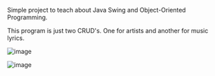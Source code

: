Simple project to teach about Java Swing and Object-Oriented Programming.

This program is just two CRUD's. One for artists and another for music lyrics.

![image](https://user-images.githubusercontent.com/69909375/216893481-0b2f47e5-1dd8-421d-b590-50ddda140663.png)

![image](https://user-images.githubusercontent.com/69909375/216893511-7f44fab5-b7db-4b76-acbb-475c1ef298eb.png)
